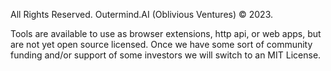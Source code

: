 
All Rights Reserved. Outermind.AI (Oblivious Ventures) © 2023.

Tools are available to use as browser extensions, http api, or web apps, but are not yet open source licensed. Once we have some sort of community funding and/or support of some investors we will switch to an MIT License.